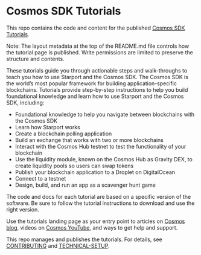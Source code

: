 <!--
layout: home
title: Cosmos SDK Tutorials
description: Tutorials for the Cosmos SDK
sections:
  - title: Create a Blog module
    desc: Learn how to create a blog module using the Cosmos SDK blockchain app. Scaffold a new blockchain. Create a blog module and build your own transaction types.
    url: /blog/tutorial/01-index.html
    tags: 
      - starport
      - stargate
  - title: Create a Voting module
    desc: Learn to create a voter module using the Cosmos SDK blockchain app. Create Polls and have accounts Vote on your blockchain.
    url: /voter/index.html
    tags: 
      - starport
      - stargate
  - title: Scavenge Hunt
    desc: Build a blockchain app that allows you to post challenges that can be solved by anyone on the blockchain. Learn about using module accounts and implementing CLI commands with the Scavenge Hunt.
    url: /scavenge/tutorial/01-background.html
    tags: 
      - starport
      - stargate
  - title: Create a IBC Hello World module
    desc: Build a Hello World blockchain app as an IBC module. Learn how to use the relayer to connect two blockchains with each other and use IBC packets to transfer data from one blockchain to another.
    url: /hello-world/tutorial/
    tags: 
      - starport
      - stargate
  - title: Create an IBC Interchain Exchange module
    desc: Build an Exchange blockchain app as an IBC module. You will build a module that can create orderbooks and buy and sell orders across blockchains. Learn how to use IBC, IBC packets, and the relayer.
    url: /interchain-exchange/tutorial/00-intro.html
    tags: 
      - starport
      - stargate
  - title: Connect to the cosmoshub-testnet
    desc: Learn how to connect to the cosmoshub-testnet and use the official cosmos sdk modules, from governance, bank, auth, ibc to the newest liquidity module.
    url: /connecting-to-testnet/index.html
    tags: 
      - starport
      - stargate
  - title: Understand IBC denoms
    desc: In this tutorial, you learn what IBC denoms are, how to use the relayer, connect blockchains, and find the path to an unknown blockchain.
    url: /understanding-ibc-denoms/index.html
    tags: 
      - gaia
      - stargate
  - title: Understand the liquidity module
    desc: The liquidity module powers the Gravity DEX. Learn how to create your own token with Starport, send it with IBC to the cosmoshub-testnet and create a new pool using the liquidity module. Swap your token with your created pool.
    url: /liquidity-module/index.html
    tags: 
      - starport
      - stargate
  - title: Deploy your blockchain on Digital Ocean
    desc: Create a new blockchain with Starport. Deploy this blockchain on a cloud provider like Digital Ocean. Connect your local chain to the deployed chain.
    url: /publish-app-do/index.html
    tags: 
      - starport
      - stargate
  - title: Migrate a blockchain - Proof of File Existence example
    desc: Efficiently migrate your Cosmos SDK applications or modules from v0.39 to v0.40+ using Starport.
    url: /launchpad-to-stargate/tutorial/01-introduction.html
    tags:
      - starport
      - stargate
stack:
  - title: "Code with Us: Dive into Starport, IBC and Gravity DEX Protocol"
    duration: "1:00:27"
    imgSrc: https://i.ytimg.com/vi/GxaqpzMk0jk/hq720.jpg
    url: https://youtu.be/GxaqpzMk0jk
  - title: "Starport v0.16: Sending tokens to Cosmos Hub with IBC"
    duration: "6:28"
    imgSrc: https://i.ytimg.com/vi/-AuExRijtrA/hq720.jpg
    url: https://youtu.be/-AuExRijtrA
  - title: "Starport Intro"
    duration: "4:12"
    imgSrc: https://i.imgur.com/JmyOl8n.jpeg
    url: https://youtu.be/5RqAIE0b8Kw
  - title: "CosmWasm & IBC - The New Horizon"
    duration: "44:32"
    imgSrc: https://i.ytimg.com/vi/42eePmGk6D8/hq720.jpg
    url: https://youtu.be/42eePmGk6D8
  - title: "Blockchain Performance Measured Correctly"
    duration: "1:16:56"
    imgSrc: https://i.ytimg.com/vi/QdKTkJHj4jY/hq720.jpg
    url: https://www.youtube.com/watch?v=QdKTkJHj4jY
  - title: "Starport v0.15: IBC Hello, world!"
    duration: "10:21"
    imgSrc: https://i.ytimg.com/vi/NmytpuD33lY/hq720.jpg
    url: https://www.youtube.com/watch?v=NmytpuD33lY
  - title: Cosmos Code With Us - Building your first Cosmos app
    duration: "1:39:07"
    imgSrc: https://i.ytimg.com/vi/h6Ur_40LB9k/hq720.jpg
    url: https://www.youtube.com/watch?v=h6Ur_40LB9k
  - title: Getting started with Starport, the easiest way to build a Cosmos SDK blockchain
    duration: "3:31"
    imgSrc: https://i.ytimg.com/vi/rmbPjCGDXek/hq720.jpg
    url: https://www.youtube.com/watch?v=rmbPjCGDXek
  - title: Building a PoFE blockchain with Starport
    duration: "56:28"
    imgSrc: https://i.ytimg.com/vi/PGLAW-HrzWg/hq720.jpg
    url: https://www.youtube.com/watch?v=PGLAW-HrzWg
  - title: Code with us - Scavenger Hunt Tutorial with Billy Rennekamp
    duration: "2:11:15"
    imgSrc: https://i.ytimg.com/vi/GfZjnMchKX0/hq720.jpg
    url: https://www.youtube.com/watch?v=GfZjnMchKX0
  - title: Cosmos Code With Us - Front end name service application
    duration: "1:59:34"
    imgSrc: https://i.ytimg.com/vi/ooc9ODGxqcA/hq720.jpg
    url: https://www.youtube.com/watch?v=ooc9ODGxqcA
footer:
  newsletter: false
aside: false
-->

# Cosmos SDK Tutorials

This repo contains the code and content for the published [Cosmos SDK Tutorials](https://tutorials.cosmos.network/).

Note: The layout metadata at the top of the README.md file controls how the tutorial page is published. Write permissions are limited to preserve the structure and contents.

These tutorials guide you through actionable steps and walk-throughs to teach you how to use Starport and the Cosmos SDK. The Cosmos SDK is the world’s most popular framework for building application-specific blockchains. Tutorials provide step-by-step instructions to help you build foundational knowledge and learn how to use Starport and the Cosmos SDK, including: 

- Foundational knowledge to help you navigate between blockchains with the Cosmos SDK
- Learn how Starport works
- Create a blockchain polling application
- Build an exchange that works with two or more blockchains
- Interact with the Cosmos Hub testnet to test the functionality of your blockchain
- Use the liquidity module, known on the Cosmos Hub as Gravity DEX, to create liquidity pools so users can swap tokens
- Publish your blockchain application to a Droplet on DigitalOcean
- Connect to a testnet
- Design, build, and run an app as a scavenger hunt game 

The code and docs for each tutorial are based on a specific version of the software. Be sure to follow the tutorial instructions to download and use the right version.

Use the tutorials landing page as your entry point to articles on [Cosmos blog](https://blog.cosmos.network/), videos on [Cosmos YouTube](https://www.youtube.com/c/CosmosProject/videos), and ways to get help and support. 


This repo manages and publishes the tutorials. For details, see [CONTRIBUTING](CONTRIBUTING.md) and [TECHNICAL-SETUP](TECHNICAL-SETUP.md). 
